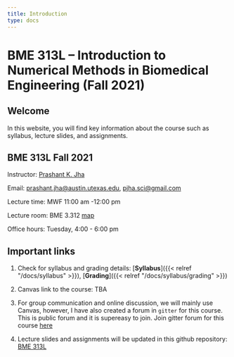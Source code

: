```yaml
---
title: Introduction
type: docs
---
```


# BME 313L – Introduction to Numerical Methods in Biomedical Engineering (Fall 2021)

## Welcome

In this website, you will find key information about the course such as syllabus, lecture slides, and assignments. 

## BME 313L Fall 2021

Instructor: [Prashant K. Jha](https://prashjha.github.io/)

Email: prashant.jha@austin.utexas.edu, pjha.sci@gmail.com

Lecture time: MWF 11:00 am -12:00 pm

Lecture room: BME 3.312 [map](https://goo.gl/maps/kz6VuHktcteneRHC7)

Office hours: Tuesday, 4:00 - 6:00 pm


## Important links
1. Check for syllabus and grading details: [**Syllabus**]({{< relref "/docs/syllabus" >}}), [**Grading**]({{< relref "/docs/syllabus/grading" >}})

2. Canvas link to the course: TBA

3. For group communication and online discussion, we will mainly use Canvas, however, I have also created a forum in `gitter` for this course. This is public forum and it is supereasy to join. Join gitter forum for this course [here](https://gitter.im/UTA-Fall2021-BME-313L/community)

4. Lecture slides and assignments will be updated in this github repository: [BME 313L](https://github.com/prashjha/BME-313L)
